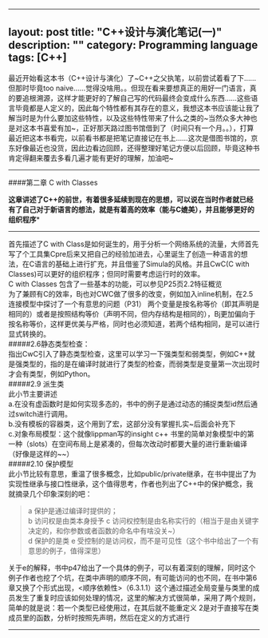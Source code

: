 ---
layout: post
title: "C++设计与演化笔记(一)"
description: ""
category: Programming language
tags: [C++]
-----------




最近开始看这本书（C++设计与演化）了~C++之父执笔，以前尝试着看了下……但那时毕竟too naive……觉得没啥用。。但现在看来要想真正的用好一门语言，真的要追根溯源，这样才能更好的了解自己写的代码最终会变成什么东西……这些语言毕竟都是人定义的，因此每个特性都有其存在的意义，我想这本书应该能让我了解当时是为什么要加这些特性，以及这些特性带来了什么之类的~当然众多大神也是对这本书喜爱有加~，正好那天路过图书馆借到了（时间只有一个月。。），打算最近把这本书看完，以前看书都是把笔记直接记在书上……这次是借图书馆的，京东好像最近也没货，因此边看边回顾，还得整理好笔记方便以后回顾，毕竟这种书肯定得翻来覆去多看几遍才能有更好的理解，加油吧~
 
-----------


####第二章 C with Classes

**这章讲述了C++的前世，有着很多延续到现在的思想，可以说在当时作者就已经有了自己对于新语言的想法，就是有着高的效率（能与C媲美），并且能够更好的组织程序***


-----
首先描述了C with Class是如何诞生的，用于分析一个网络系统的流量，大师首先写了个工具集Cpre后来又把自己的经验加进去，心里诞生了创造一种语言的想法，在C语言的基础上进行扩充，并且借鉴了Simula的风格。并且CwC(C with Classes)可以更好的组织程序；但同时需要考虑运行时的效率。  
C with Classes 包含了一些基本的功能，可以参见P25页2.2特征概览  
为了兼顾有C的效率，Bj也对CWC做了很多的改变，例如加入inline机制，在2.5连接模型中探讨了一个有意思的问题（P31）  两个变量是按名称等价（即其声明是相同的）或者是按照结构等价（声明不同，但内存结构是相同的），Bj更加偏向于按名称等价，这样更优美与严格，同时也必须知道，若两个结构相同，是可以进行显式转换的。  
#####2.6静态类型检查：  
指出CwC引入了静态类型检查，这里可以学习一下强类型和弱类型，例如C++就是强类型的，指的是在编译时就进行了类型的检查，而弱类型是变量第一次出现时才会有类型，例如Python。   
#####2.9 派生类   
此小节主要讲述   
a.在没有虚函数时是如何实现多态的，书中的例子是通过动态的捕捉类型id然后通过switch进行调用。  
b.没有模板的容器类，这个用到了宏，这部分没有掌握扎实~后面会补充下  
c.对象布局模型：这个就像lippman写的insight c++ 书里的简单对象模型中的第一种（slots）在空间布局上是紧凑的，但每次改动时都要大量的进行重新编译（好像是这样的~~）  
#####2.10 保护模型  
此小节比较有意思，重温了很多概念，比如public/private继承，在书中提出了为实现性继承与接口性继承，这个值得思考，作者也列出了C++中的保护概念，我就摘录几个印象深刻的吧：  
> a 保护是通过编译时提供的；  
> b 访问权是由类本身授予
> c 访问权控制是由名称实行的（相当于是由关键字决定的，和你参数或者函数的命名中有啥没关~）  
> d 保护的是类
> e 受控制的是访问权，而不是可见性（这个书中给出了一个有意思的例子，值得深思）  

关于e的解释，书中p47给出了一个具体的例子，可以有着深刻的理解，同时这个例子作者也挖了个坑，在类中声明的顺序不同，有可能访问的也不同，在书中第6章又换了个形式出现，<顺序依赖性>（6.3.1.1）这个通过描述全局变量与类里的成员发生了重复时应该如何处理的情况，这里的解决方式很简单，采用了两个规则，简单的就是说：若一个类型已经使用过，在其后就不能重定义
2是对于直接写在类成员里的函数，分析时按照先声明，然后在定义的方式进行

--------------------------------------